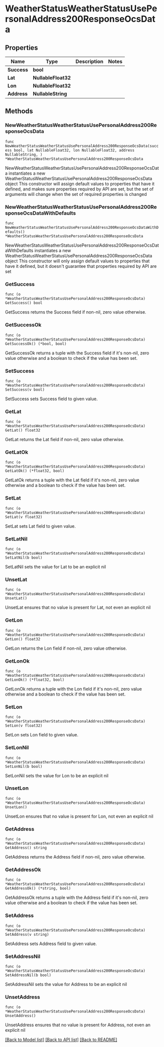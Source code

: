 # WeatherStatusWeatherStatusUsePersonalAddress200ResponseOcsData

## Properties

Name | Type | Description | Notes
------------ | ------------- | ------------- | -------------
**Success** | **bool** |  | 
**Lat** | **NullableFloat32** |  | 
**Lon** | **NullableFloat32** |  | 
**Address** | **NullableString** |  | 

## Methods

### NewWeatherStatusWeatherStatusUsePersonalAddress200ResponseOcsData

`func NewWeatherStatusWeatherStatusUsePersonalAddress200ResponseOcsData(success bool, lat NullableFloat32, lon NullableFloat32, address NullableString, ) *WeatherStatusWeatherStatusUsePersonalAddress200ResponseOcsData`

NewWeatherStatusWeatherStatusUsePersonalAddress200ResponseOcsData instantiates a new WeatherStatusWeatherStatusUsePersonalAddress200ResponseOcsData object
This constructor will assign default values to properties that have it defined,
and makes sure properties required by API are set, but the set of arguments
will change when the set of required properties is changed

### NewWeatherStatusWeatherStatusUsePersonalAddress200ResponseOcsDataWithDefaults

`func NewWeatherStatusWeatherStatusUsePersonalAddress200ResponseOcsDataWithDefaults() *WeatherStatusWeatherStatusUsePersonalAddress200ResponseOcsData`

NewWeatherStatusWeatherStatusUsePersonalAddress200ResponseOcsDataWithDefaults instantiates a new WeatherStatusWeatherStatusUsePersonalAddress200ResponseOcsData object
This constructor will only assign default values to properties that have it defined,
but it doesn't guarantee that properties required by API are set

### GetSuccess

`func (o *WeatherStatusWeatherStatusUsePersonalAddress200ResponseOcsData) GetSuccess() bool`

GetSuccess returns the Success field if non-nil, zero value otherwise.

### GetSuccessOk

`func (o *WeatherStatusWeatherStatusUsePersonalAddress200ResponseOcsData) GetSuccessOk() (*bool, bool)`

GetSuccessOk returns a tuple with the Success field if it's non-nil, zero value otherwise
and a boolean to check if the value has been set.

### SetSuccess

`func (o *WeatherStatusWeatherStatusUsePersonalAddress200ResponseOcsData) SetSuccess(v bool)`

SetSuccess sets Success field to given value.


### GetLat

`func (o *WeatherStatusWeatherStatusUsePersonalAddress200ResponseOcsData) GetLat() float32`

GetLat returns the Lat field if non-nil, zero value otherwise.

### GetLatOk

`func (o *WeatherStatusWeatherStatusUsePersonalAddress200ResponseOcsData) GetLatOk() (*float32, bool)`

GetLatOk returns a tuple with the Lat field if it's non-nil, zero value otherwise
and a boolean to check if the value has been set.

### SetLat

`func (o *WeatherStatusWeatherStatusUsePersonalAddress200ResponseOcsData) SetLat(v float32)`

SetLat sets Lat field to given value.


### SetLatNil

`func (o *WeatherStatusWeatherStatusUsePersonalAddress200ResponseOcsData) SetLatNil(b bool)`

 SetLatNil sets the value for Lat to be an explicit nil

### UnsetLat
`func (o *WeatherStatusWeatherStatusUsePersonalAddress200ResponseOcsData) UnsetLat()`

UnsetLat ensures that no value is present for Lat, not even an explicit nil
### GetLon

`func (o *WeatherStatusWeatherStatusUsePersonalAddress200ResponseOcsData) GetLon() float32`

GetLon returns the Lon field if non-nil, zero value otherwise.

### GetLonOk

`func (o *WeatherStatusWeatherStatusUsePersonalAddress200ResponseOcsData) GetLonOk() (*float32, bool)`

GetLonOk returns a tuple with the Lon field if it's non-nil, zero value otherwise
and a boolean to check if the value has been set.

### SetLon

`func (o *WeatherStatusWeatherStatusUsePersonalAddress200ResponseOcsData) SetLon(v float32)`

SetLon sets Lon field to given value.


### SetLonNil

`func (o *WeatherStatusWeatherStatusUsePersonalAddress200ResponseOcsData) SetLonNil(b bool)`

 SetLonNil sets the value for Lon to be an explicit nil

### UnsetLon
`func (o *WeatherStatusWeatherStatusUsePersonalAddress200ResponseOcsData) UnsetLon()`

UnsetLon ensures that no value is present for Lon, not even an explicit nil
### GetAddress

`func (o *WeatherStatusWeatherStatusUsePersonalAddress200ResponseOcsData) GetAddress() string`

GetAddress returns the Address field if non-nil, zero value otherwise.

### GetAddressOk

`func (o *WeatherStatusWeatherStatusUsePersonalAddress200ResponseOcsData) GetAddressOk() (*string, bool)`

GetAddressOk returns a tuple with the Address field if it's non-nil, zero value otherwise
and a boolean to check if the value has been set.

### SetAddress

`func (o *WeatherStatusWeatherStatusUsePersonalAddress200ResponseOcsData) SetAddress(v string)`

SetAddress sets Address field to given value.


### SetAddressNil

`func (o *WeatherStatusWeatherStatusUsePersonalAddress200ResponseOcsData) SetAddressNil(b bool)`

 SetAddressNil sets the value for Address to be an explicit nil

### UnsetAddress
`func (o *WeatherStatusWeatherStatusUsePersonalAddress200ResponseOcsData) UnsetAddress()`

UnsetAddress ensures that no value is present for Address, not even an explicit nil

[[Back to Model list]](../README.md#documentation-for-models) [[Back to API list]](../README.md#documentation-for-api-endpoints) [[Back to README]](../README.md)


